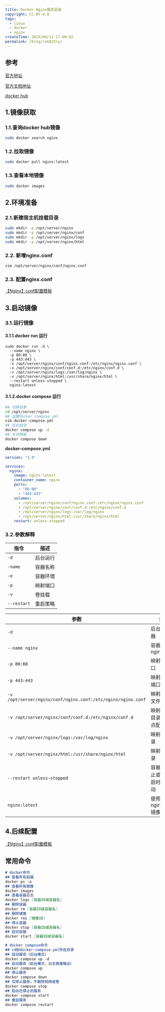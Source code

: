 ```yaml
---
title: Docker Nginx服务安装
copyright: CC-BY-4.0
tags:
  - linux
  - docker
  - nginx
createTime: 2025/04/12 17:00:02
permalink: /blog/rek825cy/
---
```


## 参考

[官方地址](https://www.docker.com/)

[官方文档地址](https://docs.docker.com/)

[docker hub](https://hub.docker.com/)

## 1.镜像获取

### 1.1.查询docker hub镜像

```bash
sudo docker search nginx
```

### 1.2.拉取镜像

```bash
sudo docker pull nginx:latest
```

### 1.3.查看本地镜像

```bash
sudo docker images
```

## 2.环境准备
### 2.1.新建宿主机挂载目录

```bash
sudo mkdir -p /opt/server/nginx
sudo mkdir -p /opt/server/nginx/conf
sudo mkdir -p /opt/server/nginx/logs
sudo mkdir -p /opt/server/nginx/html
```

### 2.2. 新增nginx.conf

```bash
vim /opt/server/nginx/conf/nginx.conf
```

### 2.3. 配置nginx.conf

[【Nginx】conf配置模板](../../代码模板/Nginx%20conf配置模板.md)

## 3.启动镜像

### 3.1.运行镜像
#### 3.1.1.docker run 运行

```shell
sudo docker run -d \
  --name nginx \
  -p 80:80 \
  -p 443:443 \
  -v /opt/server/nginx/conf/nginx.conf:/etc/nginx/nginx.conf \
  -v /opt/server/nginx/conf/conf.d:/etc/nginx/conf.d \
  -v /opt/server/nginx/logs:/var/log/nginx \
  -v /opt/server/nginx/html:/usr/share/nginx/html \
  --restart unless-stopped \
  nginx:latest
```
#### 3.1.2.docker compose 运行

```bash
## 切换目录
cd /opt/server/nginx
## 设置docker compose yml
vim docker-compose.yml
## 后台启动
docker compose up -d
## 关闭销毁
docker compose down
```

**docker-compose.yml**

```yaml
version: "3.9"

services:
  nginx:
    image: nginx:latest
    container_name: nginx
    ports:
      - "80:80"
      - "443:443"
    volumes:
      - /opt/server/nginx/conf/nginx.conf:/etc/nginx/nginx.conf
      - /opt/server/nginx/conf/conf.d:/etc/nginx/conf.d
      - /opt/server/nginx/logs:/var/log/nginx
      - /opt/server/nginx/html:/usr/share/nginx/html
    restart: unless-stopped

```

### 3.2.参数解释

| 指令        | 描述     |
| ----------- | -------- |
| `-d`        | 后台运行 |
| `-name`     | 容器名称 |
| `-e`        | 容器环境 |
| `-p`        | 映射端口 |
| `-v`        | 卷挂载   |
| `--restart` | 重启策略 |

| 参数                                                         | 描述                             |
| ------------------------------------------------------------ | -------------------------------- |
| `-d`                                                         | 后台运行容器                     |
| `--name nginx`                                               | 容器命名为 nginx                 |
| `-p 80:80`                                                   | 映射 80 端口                     |
| `-p 443:443`                                                 | 映射 443 端口                    |
| `-v /opt/server/nginx/conf/nginx.conf:/etc/nginx/nginx.conf` | 映射主配置文件                   |
| `-v /opt/server/nginx/conf/conf.d:/etc/nginx/conf.d`         | 映射子配置目录（多站点配置）     |
| `-v /opt/server/nginx/logs:/var/log/nginx`                   | 映射日志目录                     |
| `-v /opt/server/nginx/html:/usr/share/nginx/html`            | 映射网页目录                     |
| `--restart unless-stopped`                                   | 容器意外停止或系统重启时自动启动 |
| `nginx:latest`                                               | 使用 nginx:latest 镜像           |

## 4.后续配置

[【Nginx】conf配置模板](../../代码模板/Nginx%20conf配置模板.md)

## 常用命令

```markdown
# docker命令
## 查看所有容器
docker ps -a
## 查看所有镜像
docker images
## 查看容器日志
docker logs [容器ID或容器名]
## 删除容器
docker rm [容器ID或容器名]
## 删除镜像
docker rmi [镜像ID]
## 停止容器
docker stop [容器ID或容器名]
## 启动容器
docker start [容器ID或容器名]

# docker compose命令
## cd到docker-compose.yml所在目录
## 启动服务（后台模式）
docker compose up -d
## 启动服务（前台模式，日志直接输出）
docker compose up
## 停止服务
docker compose down
## 仅停止服务，不删除网络或卷
docker compose stop
## 启动已停止的服务
docker compose start
## 重启服务
docker compose restart
```

